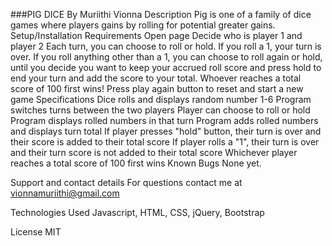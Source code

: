 ###PIG DICE
By Muriithi Vionna
Description
Pig is one of a family of dice games where players gains by rolling for potential greater gains.
Setup/Installation Requirements
Open page
Decide who is player 1 and player 2
Each turn, you can choose to roll or hold. If you roll a 1, your turn is over. If you roll anything other than a 1, you can choose to roll again or hold, until you decide you want to keep your accrued roll score and press hold to end your turn and add the score to your total.
Whoever reaches a total score of 100 first wins!
Press play again button to reset and start a new game
Specifications
Dice rolls and displays random number 1-6
Program switches turns between the two players
Player can choose to roll or hold
Program displays rolled numbers in that turn
Program adds rolled numbers and displays turn total
If player presses "hold" button, their turn is over and their score is added to their total score
If player rolls a "1", their turn is over and their turn score is not added to their total score
Whichever player reaches a total score of 100 first wins
Known Bugs
None yet.

Support and contact details
For questions contact me at vionnamuriithi@gmail.com

Technologies Used
Javascript, HTML, CSS, jQuery, Bootstrap

License
MIT
